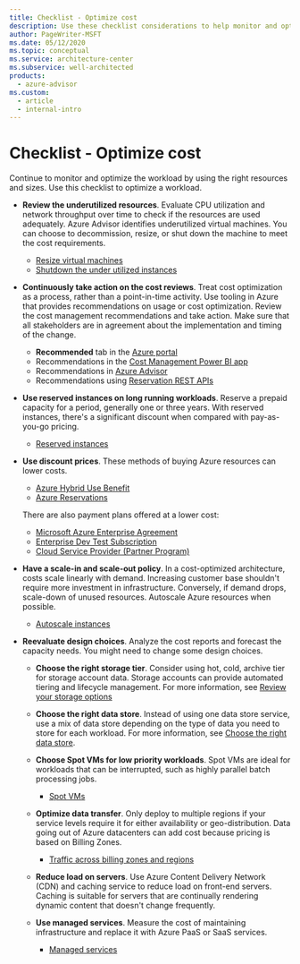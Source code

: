 ```yaml
---
title: Checklist - Optimize cost
description: Use these checklist considerations to help monitor and optimize workloads by using the right resources and sizes.
author: PageWriter-MSFT
ms.date: 05/12/2020
ms.topic: conceptual
ms.service: architecture-center
ms.subservice: well-architected
products:
  - azure-advisor
ms.custom:
  - article
  - internal-intro
---
```


# Checklist - Optimize cost

Continue to monitor and optimize the workload by using the right resources and sizes. Use this checklist to optimize a workload.

- **Review the underutilized resources**. Evaluate CPU utilization and network throughput over time to check if the resources are used adequately. Azure Advisor identifies underutilized virtual machines. You can choose to decommission, resize, or shut down the machine to meet the cost requirements.

  - [Resize virtual machines](./optimize-vm.md#resize-virtual-machines)
  - [Shutdown the under utilized instances](./optimize-vm.md#shut-down-the-under-utilized-instances)

- **Continuously take action on the cost reviews**. Treat cost optimization as a process, rather than a point-in-time activity.  Use tooling in Azure that provides recommendations on usage or cost optimization. Review the cost management recommendations and take action. Make sure that all stakeholders are in agreement about the implementation and timing of the change.

  - **Recommended** tab in the [Azure portal](https://portal.azure.com/#blade/Microsoft_Azure_Reservations/CreateBlade/referrer/docs)
  - Recommendations in the [Cost Management Power BI app](https://appsource.microsoft.com/product/power-bi/costmanagement.azurecostmanagementapp)
  - Recommendations in [Azure Advisor](https://portal.azure.com/#blade/Microsoft_Azure_Expert/AdvisorMenuBlade/overview)
  - Recommendations using [Reservation REST APIs](/rest/api/consumption/reservationrecommendations/list)

- **Use reserved instances on long running workloads**. Reserve a prepaid capacity for a period, generally one or three years. With reserved instances, there's a significant discount when compared with pay-as-you-go pricing.

  - [Reserved instances](./optimize-reserved.md)

- **Use discount prices**. These methods of buying Azure resources can lower costs.

  - [Azure Hybrid Use Benefit](https://azure.microsoft.com/pricing/hybrid-benefit)
  - [Azure Reservations](https://azure.microsoft.com/reservations)

  There are also payment plans offered at a lower cost:

  - [Microsoft Azure Enterprise Agreement](/azure/cost-management-billing/manage/ea-portal-get-started)
  - [Enterprise Dev Test Subscription](https://azure.microsoft.com/offers/ms-azr-0148p/)
  - [Cloud Service Provider (Partner Program)](https://partner.microsoft.com/membership/cloud-solution-provider)

- **Have a scale-in and scale-out policy**. In a cost-optimized architecture, costs scale linearly with demand. Increasing customer base shouldn't require more investment in infrastructure. Conversely, if demand drops, scale-down of unused resources. Autoscale Azure resources when possible.

  - [Autoscale instances](./optimize-autoscale.md)

- **Reevaluate design choices**. Analyze the cost reports and forecast the capacity needs. You might need to change some design choices.

  - **Choose the right storage tier**. Consider using hot, cold, archive tier for storage account data. Storage accounts can provide automated tiering and lifecycle management. For more information, see [Review your storage options](/azure/cloud-adoption-well-architected/ready/considerations/storage-options)

  - **Choose the right data store**. Instead of using one data store service, use a mix of data store depending on the type of data you need to store for each workload. For more information, see [Choose the right data store](../guide/technology-choices/data-store-overview.md).

  - **Choose Spot VMs for low priority workloads**. Spot VMs are ideal for workloads that can be interrupted, such as highly parallel batch processing jobs.

    - [Spot VMs](./optimize-vm.md#spot-vms)

  - **Optimize data transfer**. Only deploy to multiple regions if your service levels require it for either availability or geo-distribution. Data going out of Azure datacenters can add cost because pricing is based on Billing Zones.

    - [Traffic across billing zones and regions](./design-regions.md#traffic-across-billing-zones-and-regions)

  - **Reduce load on servers**. Use Azure Content Delivery Network (CDN) and caching service to reduce load on front-end servers. Caching is suitable for servers that are continually rendering dynamic content that doesn't change frequently.

  - **Use managed services**. Measure the cost of maintaining infrastructure and replace it with Azure PaaS or SaaS services.

    - [Managed services](./design-paas.md)
